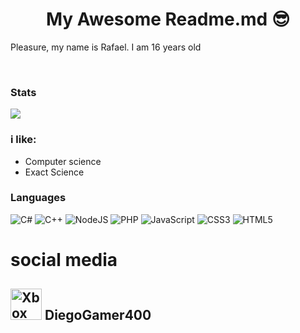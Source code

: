 <h1 align="center"> My Awesome Readme.md 😎 </h1>
<p>Pleasure, my name is Rafael. I am 16 years old</p>
<br/>

### Stats
<img src="https://github-readme-stats.vercel.app/api?username=AtomScript&count_private=true&theme=blueberry"/>

### i like:
- Computer science
- Exact Science

### Languages
<span>
<img alt="C#" src="https://img.shields.io/badge/c%23%20-%23239120.svg?&style=for-the-badge&logo=c-sharp&logoColor=white"/>
<img alt="C++" src="https://img.shields.io/badge/c++%20-%2300599C.svg?&style=for-the-badge&logo=c%2B%2B&ogoColor=white"/>
<img alt="NodeJS" src="https://img.shields.io/badge/node.js%20-%2343853D.svg?&style=for-the-badge&logo=node.js&logoColor=white"/>
<img alt="PHP" src="https://img.shields.io/badge/php-%23777BB4.svg?&style=for-the-badge&logo=php&logoColor=white"/>
<img alt="JavaScript" src="https://img.shields.io/badge/javascript%20-%23323330.svg?&style=for-the-badge&logo=javascript&logoColor=%23F7DF1E"/>
<img alt="CSS3" src="https://img.shields.io/badge/css3%20-%231572B6.svg?&style=for-the-badge&logo=css3&logoColor=white"/>
<img alt="HTML5" src="https://img.shields.io/badge/html5%20-%23E34F26.svg?&style=for-the-badge&logo=html5&logoColor=white"/>
</span>

# social media

<h2><img alt="Xbox" src="https://img.shields.io/badge/xbox%20-%23107C10.svg?&style=for-the-badge&logo=xbox&logoColor=white" width="50px"/> DiegoGamer400</h2>

